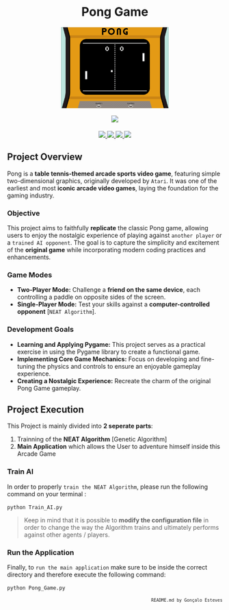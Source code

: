 <p>
<div align="center">

# Pong Game
</div>
</p>

<p align="center" width="100%">
    <img src="./Pong Game/Assets/Pong_Game.gif" width="50%" height="50%" />
</p>

<div align="center">
    <a>
        <img src="https://img.shields.io/badge/Made%20with-Python-white?style=for-the-badge&logo=Python&logoColor=white">
    </a>
</div>

<br/>

<div align="center">
    <a href="https://github.com/EstevesX10/Pong-Game/blob/main/LICENSE">
        <img src="https://img.shields.io/github/license/EstevesX10/Pong-Game?style=flat&logo=gitbook&logoColor=white&label=License&color=white">
    </a>
    <a href="">
        <img src="https://img.shields.io/github/repo-size/EstevesX10/Pong-Game?style=flat&logo=googlecloudstorage&logoColor=white&logoSize=auto&label=Repository%20Size&color=white">
    </a>
    <a href="">
        <img src="https://img.shields.io/github/stars/EstevesX10/Pong-Game?style=flat&logo=adafruit&logoColor=white&logoSize=auto&label=Stars&color=white">
    </a>
    <a href="https://github.com/EstevesX10/Pong-Game/blob/main/DEPENDENCIES.md">
        <img src="https://img.shields.io/badge/Dependencies-DEPENDENCIES.md-white?style=flat&logo=anaconda&logoColor=white&logoSize=auto&color=white"> 
    </a>
</div>

## Project Overview

Pong is a **table tennis-themed arcade sports video game**, featuring simple two-dimensional graphics, originally developed by `Atari`. It was one of the earliest and most **iconic arcade video games**, laying the foundation for the gaming industry.

### Objective

This project aims to faithfully **replicate** the classic Pong game, allowing users to enjoy the nostalgic experience of playing against ``another player`` or a ``trained AI opponent``. The goal is to capture the simplicity and excitement of the **original game** while incorporating modern coding practices and enhancements.

### Game Modes

- **Two-Player Mode:** Challenge a **friend on the same device**, each controlling a paddle on opposite sides of the screen.
- **Single-Player Mode:** Test your skills against a **computer-controlled opponent** [`NEAT Algorithm`].

### Development Goals

- **Learning and Applying Pygame:** This project serves as a practical exercise in using the Pygame library to create a functional game.
- **Implementing Core Game Mechanics:** Focus on developing and fine-tuning the physics and controls to ensure an enjoyable gameplay experience.
- **Creating a Nostalgic Experience:** Recreate the charm of the original Pong Game gameplay.

## Project Execution

This Project is mainly divided into **2 seperate parts**:

1. Trainning of the **NEAT Algorithm** [Genetic Algorithm]
2. **Main Application** which allows the User to adventure himself inside this Arcade Game

### Train AI

In order to properly ``train the NEAT Algorithm``, please run the following command on your terminal :

    python Train_AI.py

> Keep in mind that it is possible to **modify the configuration file** in order to change the way the Algorithm trains and ultimately performs against other agents / players.

### Run the Application

Finally, to ``run the main application`` make sure to be inside the correct directory and therefore execute the following command:

    python Pong_Game.py

<div align="right">
<sub>
<!-- <sup></sup> -->

`README.md by Gonçalo Esteves`
</sub>
</div>